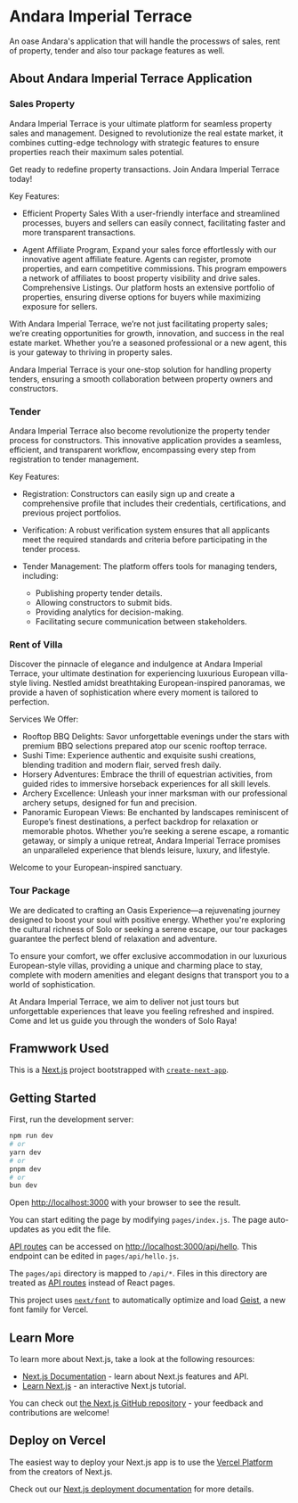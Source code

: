 # Andara Imperial Terrace

An oase Andara's application that will handle the processws of sales, rent of property, tender and also tour package features as well.

## About Andara Imperial Terrace Application

### Sales Property

Andara Imperial Terrace is your ultimate platform for seamless property sales and management. Designed to revolutionize the real estate market, it combines cutting-edge technology with strategic features to ensure properties reach their maximum sales potential.

Get ready to redefine property transactions. Join Andara Imperial Terrace today!

Key Features:
 - Efficient Property Sales
With a user-friendly interface and streamlined processes, buyers and sellers can easily connect, facilitating faster and more transparent transactions.

- Agent Affiliate Program, Expand your sales force effortlessly with our innovative agent affiliate feature.
Agents can register, promote properties, and earn competitive commissions.
This program empowers a network of affiliates to boost property visibility and drive sales.
Comprehensive Listings. Our platform hosts an extensive portfolio of properties, ensuring diverse options for buyers while maximizing exposure for sellers.

With Andara Imperial Terrace, we’re not just facilitating property sales; we’re creating opportunities for growth, innovation, and success in the real estate market. Whether you’re a seasoned professional or a new agent, this is your gateway to thriving in property sales.

Andara Imperial Terrace is your one-stop solution for handling property tenders, ensuring a smooth collaboration between property owners and constructors.

### Tender

Andara Imperial Terrace also become revolutionize the property tender process for constructors. This innovative application provides a seamless, efficient, and transparent workflow, encompassing every step from registration to tender management.

Key Features:
- Registration: Constructors can easily sign up and create a comprehensive profile that includes their credentials, certifications, and previous project portfolios.

- Verification: A robust verification system ensures that all applicants meet the required standards and criteria before participating in the tender process.

- Tender Management: The platform offers tools for managing tenders, including:

  - Publishing property tender details.
  - Allowing constructors to submit bids.
  - Providing analytics for decision-making.
  - Facilitating secure communication between stakeholders.

### Rent of Villa

Discover the pinnacle of elegance and indulgence at Andara Imperial Terrace, your ultimate destination for experiencing luxurious European villa-style living. Nestled amidst breathtaking European-inspired panoramas, we provide a haven of sophistication where every moment is tailored to perfection.

Services We Offer:
- Rooftop BBQ Delights: Savor unforgettable evenings under the stars with premium BBQ selections prepared atop our scenic rooftop terrace.
- Sushi Time: Experience authentic and exquisite sushi creations, blending tradition and modern flair, served fresh daily.
- Horsery Adventures: Embrace the thrill of equestrian activities, from guided rides to immersive horseback experiences for all skill levels.
- Archery Excellence: Unleash your inner marksman with our professional archery setups, designed for fun and precision.
- Panoramic European Views: Be enchanted by landscapes reminiscent of Europe’s finest destinations, a perfect backdrop for relaxation or memorable photos.
Whether you’re seeking a serene escape, a romantic getaway, or simply a unique retreat, Andara Imperial Terrace promises an unparalleled experience that blends leisure, luxury, and lifestyle.

Welcome to your European-inspired sanctuary.

### Tour Package

We are dedicated to crafting an Oasis Experience—a rejuvenating journey designed to boost your soul with positive energy. Whether you're exploring the cultural richness of Solo or seeking a serene escape, our tour packages guarantee the perfect blend of relaxation and adventure.

To ensure your comfort, we offer exclusive accommodation in our luxurious European-style villas, providing a unique and charming place to stay, complete with modern amenities and elegant designs that transport you to a world of sophistication.

At Andara Imperial Terrace, we aim to deliver not just tours but unforgettable experiences that leave you feeling refreshed and inspired. Come and let us guide you through the wonders of Solo Raya!

## Framwwork Used

This is a [Next.js](https://nextjs.org) project bootstrapped with [`create-next-app`](https://nextjs.org/docs/pages/api-reference/create-next-app).

## Getting Started

First, run the development server:

```bash
npm run dev
# or
yarn dev
# or
pnpm dev
# or
bun dev
```

Open [http://localhost:3000](http://localhost:3000) with your browser to see the result.

You can start editing the page by modifying `pages/index.js`. The page auto-updates as you edit the file.

[API routes](https://nextjs.org/docs/pages/building-your-application/routing/api-routes) can be accessed on [http://localhost:3000/api/hello](http://localhost:3000/api/hello). This endpoint can be edited in `pages/api/hello.js`.

The `pages/api` directory is mapped to `/api/*`. Files in this directory are treated as [API routes](https://nextjs.org/docs/pages/building-your-application/routing/api-routes) instead of React pages.

This project uses [`next/font`](https://nextjs.org/docs/pages/building-your-application/optimizing/fonts) to automatically optimize and load [Geist](https://vercel.com/font), a new font family for Vercel.

## Learn More

To learn more about Next.js, take a look at the following resources:

- [Next.js Documentation](https://nextjs.org/docs) - learn about Next.js features and API.
- [Learn Next.js](https://nextjs.org/learn-pages-router) - an interactive Next.js tutorial.

You can check out [the Next.js GitHub repository](https://github.com/vercel/next.js) - your feedback and contributions are welcome!

## Deploy on Vercel

The easiest way to deploy your Next.js app is to use the [Vercel Platform](https://vercel.com/new?utm_medium=default-template&filter=next.js&utm_source=create-next-app&utm_campaign=create-next-app-readme) from the creators of Next.js.

Check out our [Next.js deployment documentation](https://nextjs.org/docs/pages/building-your-application/deploying) for more details.
